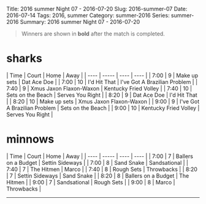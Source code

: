 Title: 2016 summer Night 07 - 2016-07-20
Slug: 2016-summer-07
Date: 2016-07-14
Tags: 2016, summer
Category: summer-2016
Series: summer-2016
Summary: 2016 summer Night 07 - 2016-07-20

> Winners are shown in **bold** after the match is completed.

sharks
=====
| Time | Court | Home | Away |
| ---- | ----- | ---- | ---- | <!-- begin table -->
| 7:00 | 9 | Make up sets | Dat Ace Doe |
| 7:00 | 10 | I'd Hit That | I've Got A Brazilian Problem |
| 7:40 | 9 | Xmus Jaxon Flaxon-Waxon | Kentucky Fried Volley |
| 7:40 | 10 | Sets on the Beach | Serves You Right |
| 8:20 | 9 | Dat Ace Doe | I'd Hit That |
| 8:20 | 10 | Make up sets | Xmus Jaxon Flaxon-Waxon |
| 9:00 | 9 | I've Got A Brazilian Problem | Sets on the Beach |
| 9:00 | 10 | Kentucky Fried Volley | Serves You Right |

<!-- end table -->
minnows
=====
| Time | Court | Home | Away |
| ---- | ----- | ---- | ---- | <!-- begin table -->
| 7:00 | 7 | Ballers on a Budget | Settin Sideways |
| 7:00 | 8 | Sand Snake | Sandsational |
| 7:40 | 7 | The Hitmen | Marco |
| 7:40 | 8 | Rough Sets | Throwbacks |
| 8:20 | 7 | Settin Sideways | Sand Snake |
| 8:20 | 8 | Ballers on a Budget | The Hitmen |
| 9:00 | 7 | Sandsational | Rough Sets |
| 9:00 | 8 | Marco | Throwbacks |

<!-- end table -->



---